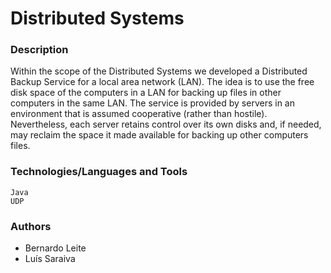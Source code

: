 # Distributed Systems

### Description

Within the scope of the Distributed Systems we developed a Distributed Backup Service for a local area network (LAN). The idea is to use the free disk space of the computers in a LAN for backing up files in other computers in the same LAN. The service is provided by servers in an environment that is assumed cooperative (rather than hostile). Nevertheless, each server retains control over its own disks and, if needed, may reclaim the space it made available for backing up other computers files.

### Technologies/Languages and Tools
```
Java
UDP
```

### Authors

* Bernardo Leite 
* Luís Saraiva
